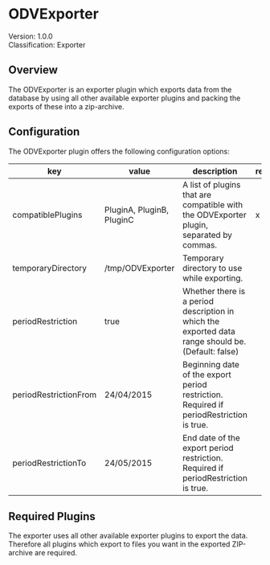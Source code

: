# ODVExporter
Version: 1.0.0  
Classification: Exporter

Overview
-----
The ODVExporter is an exporter plugin which exports data from the database by using all other available exporter plugins and packing the exports of these into a zip-archive.

Configuration
-----
The ODVExporter plugin offers the following configuration options:

| key  | value | description | required |
| ------------- | ------------- |  ------------- | ------------- |
| compatiblePlugins | PluginA, PluginB, PluginC | A list of plugins that are compatible with the ODVExporter plugin, separated by commas. | x
| temporaryDirectory | /tmp/ODVExporter | Temporary directory to use while exporting. | 
| periodRestriction | true | Whether there is a period description in which the exported data range should be. (Default: false) | 
| periodRestrictionFrom | 24/04/2015 | Beginning date of the export period restriction. Required if periodRestriction is true. | 
| periodRestrictionTo | 24/05/2015 | End date of the export period restriction. Required if periodRestriction is true. | 

Required Plugins
-----
The exporter uses all other available exporter plugins to export the data. Therefore all plugins which export to files you want in the exported ZIP-archive are required.